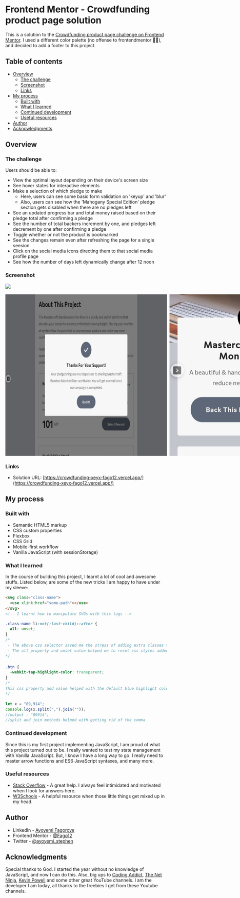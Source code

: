 # Frontend Mentor - Crowdfunding product page solution

This is a solution to the [Crowdfunding product page challenge on Frontend Mentor](https://www.frontendmentor.io/challenges/crowdfunding-product-page-7uvcZe7ZR).
I used a different color palette (no offense to frontendmentor 🙇‍♂️), and decided to add a footer to this project.


## Table of contents

- [Overview](#overview)
  - [The challenge](#the-challenge)
  - [Screenshot](#screenshot)
  - [Links](#links)
- [My process](#my-process)
  - [Built with](#built-with)
  - [What I learned](#what-i-learned)
  - [Continued development](#continued-development)
  - [Useful resources](#useful-resources)
- [Author](#author)
- [Acknowledgments](#acknowledgments)


## Overview

### The challenge

Users should be able to:

- View the optimal layout depending on their device's screen size
- See hover states for interactive elements
- Make a selection of which pledge to make
  - Here, users can see some basic form validation on 'keyup' and 'blur'
  - Also, users can see how the 'Mahogany Special Edition' pledge section gets disabled when there are no pledges left
- See an updated progress bar and total money raised based on their pledge total after confirming a pledge
- See the number of total backers increment by one, and pledges left decrement by one after confirming a pledge
- Toggle whether or not the product is bookmarked
- See the changes remain even after refreshing the page for a single seesion
- Click on the social media icons directing them to that social media profile page
- See how the number of days left dynamically change after 12 noon

### Screenshot

![](./screenshot.jpg)

<div align="center" style="display: flex; gap: 0.5rem; width: 100%;">
  <img src="./images/screenshot-desktop.jpg" width="100%" alt="desktop">
  <img src="./images/screenshot-mobile.jpg" width="100%" alt="mobile">
</div>

### Links

- Solution URL: [https://crowdfunding-xeyx-fago12.vercel.app/](https://crowdfunding-xeyx-fago12.vercel.app/)

## My process

### Built with

- Semantic HTML5 markup
- CSS custom properties
- Flexbox
- CSS Grid
- Mobile-first workflow
- Vanilla JavaScript (with sessionStorage)


### What I learned

In the course of building this project, I learnt a lot of cool and awesome stuffs. Listed below, are some of the new tricks I am happy to have under my sleeve:

```html
<svg class="class-name">
  <use xlink:href="some-path"></use>
</svg>
<!-- I learnt how to manipulate SVGs with this tags -->
```
```css
.class-name li:not(:last-child)::after {
  all: unset;
}
/*
 - The above css selector saved me the stress of adding extra classes to html elements
 - The all property and unset value helped me to reset css styles added to selector elements
*/

.btn {
  -webkit-tap-highlight-color: transparent;
}
/*
This css property and value helped with the default blue highlight color when a button is clicked
*/
```
```js
let x = "89,914";
console.log(x.split(",").join(""));
//output - "89914";
//split and join methods helped with getting rid of the comma
```

### Continued development

Since this is my first project implementing JavaScript, I am proud of what this project turned out to be. I really wanted to test my state management with Vanilla JavaScript. But, I know I have a long way to go. I really need to master arrow functions and ES6 JavaScript syntaxes, and many more.

### Useful resources

- [Stack Overflow](https://stackoverflow.com/) - A great help. I always feel intimidated and motivated when I look for answers here.
- [W3Schools](https://www.w3schools.com/) - A helpful resource when those little things get mixed up in my head.


## Author

- LinkedIn - [Ayoyemi Fagoroye](https://www.linkedin.com/in/ayoyemi-fagoroye)
- Frontend Mentor - [@Fago12](https://www.frontendmentor.io/profile/Fago12)
- Twitter - [@ayoyemi_stephen](https://www.twitter.com/ayoyemi_stephen)


## Acknowledgments

Special thanks to God. I started the year without no knowledge of JavaScript, and now I can do this. Also, big ups to [Coding Addict](https://youtube.com/c/CodingAddict), [The Net Ninja](https://youtube.com/c/TheNetNinja), [Kevin Powell](https://youtube.com/kepowob) and some other great YouTube channels. I am the developer I am today, all thanks to the freebies I get from these Youtube channels.
